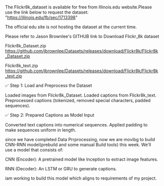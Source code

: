 The Flickr8k_dataset is available for free from Illinois.edu website.Please use the link below to request the dataset: "https://illinois.edu/fb/sec/1713398"

The official edu site is not hosting the dataset at the current time.

Please refer to Jason Brownlee's GITHUB link to Download Flickr_8k dataset

Flickr8k_Dataset.zip https://github.com/jbrownlee/Datasets/releases/download/Flickr8k/Flickr8k_Dataset.zip

Flickr8k_text.zip https://github.com/jbrownlee/Datasets/releases/download/Flickr8k/Flickr8k_text.zip

✅ Step 1: Load and Preprocess the Dataset

Loaded images from Flickr8k_Dataset.
Loaded captions from Flickr8k_text.
Preprocessed captions (tokenized, removed special characters, padded sequences).


✅ Step 2: Prepared Captions as Model Input

Converted text captions into numerical sequences.
Applied padding to make sequences uniform in length.

since we have completed Data Prrprocessing, now we are movibg to build CNN-RNN model(prebuild and some manual Build tools) this week.
We'll use a model that consists of:

CNN (Encoder): A pretrained model like Inception to extract image features.

RNN (Decoder): An LSTM or GRU to generate captions.

iam working to build this model which aligns to requirements of my project.
